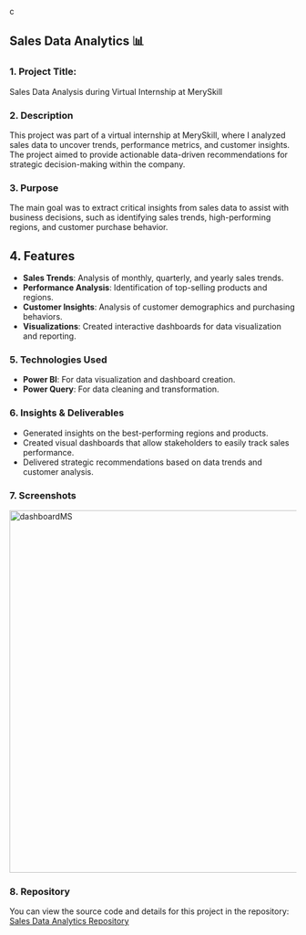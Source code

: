 c
## Sales Data Analytics 📊

### 1. Project Title: 

Sales Data Analysis during Virtual Internship at MerySkill

### 2. Description
This project was part of a virtual internship at MerySkill, where I analyzed sales data to uncover trends, performance metrics, and customer insights. The project aimed to provide actionable data-driven recommendations for strategic decision-making within the company.

### 3. Purpose
The main goal was to extract critical insights from sales data to assist with business decisions, such as identifying sales trends, high-performing regions, and customer purchase behavior.

## 4. Features
- **Sales Trends**: Analysis of monthly, quarterly, and yearly sales trends.
- **Performance Analysis**: Identification of top-selling products and regions.
- **Customer Insights**: Analysis of customer demographics and purchasing behaviors.
- **Visualizations**: Created interactive dashboards for data visualization and reporting.

### 5. Technologies Used
- **Power BI**: For data visualization and dashboard creation.
- **Power Query**: For data cleaning and transformation.

### 6. Insights & Deliverables
- Generated insights on the best-performing regions and products.
- Created visual dashboards that allow stakeholders to easily track sales performance.
- Delivered strategic recommendations based on data trends and customer analysis.

### 7. Screenshots
<img width="635" alt="dashboardMS" src="https://github.com/user-attachments/assets/89d7c0c6-e9bc-4ad2-8500-13cc90bb8ec0">


### 8. Repository
You can view the source code and details for this project in the repository:
[Sales Data Analytics Repository](https://github.com/saadFtt/sales-data-analytics)




